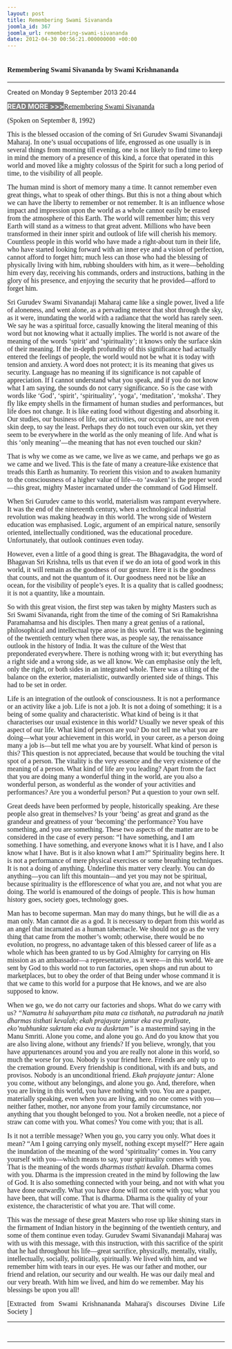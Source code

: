 ```yaml
---
layout: post
title: Remembering Swami Sivananda
joomla_id: 367
joomla_url: remembering-swami-sivananda
date: 2012-04-30 00:56:21.000000000 +00:00
---
```

<h1 itemprop="name"><span style="font-size: 12pt; font-family: book antiqua,palatino;">Remembering Swami Sivananda by Swami Krishnananda</span></h1>
<hr />
<p>Created on Monday 9 September 2013 20:44</p>
<div id="discText">
<div id="discText">
<div id="discText">
<div id="discText">
<div id="discText">
<div id="discText">
<div id="discText">
<div id="discText">
<div id="discText">
<div id="discText">
<div id="discText">
<div id="discText">
<div id="discText">
<p><span style="font-size: 12pt;"><span style="background-color: #ffffff; color: #333333;"><span style="background-color: #808080; color: #ffffff;"><strong>READ MORE &gt;&gt;&gt;</strong></span></span></span><a href="http://www.swami-krishnananda.org/disc/disc_102.html"><span style="font-size: 12pt; font-family: book antiqua,palatino;"></span></a><a href="http://www.swami-krishnananda.org/disc/disc_172.html"><span style="font-size: 12pt; font-family: book antiqua,palatino;">Remembering Swami Sivananda</span></a></p>
<div id="discText">
<div id="discText">
<div id="discText">
<div id="discText">
<div id="discText">
<div id="discText">
<div id="discText">
<div id="discText">
<div id="discText">
<div id="discText">
<div id="discText">
<div id="discText">
<div id="discText">
<div id="discText">
<div id="discText2">
<div id="discText">
<div id="discText">
<div id="discText">
<div id="discText">
<div id="discText">
<div id="discText">
<div id="discText">
<div id="discText">
<div id="discText"><span itemprop="author" itemscope="" itemtype="http://schema.org/Person"><span itemprop="name"></span></span>
<div id="discText">
<div id="discText"><span itemprop="articleBody"><span itemprop="author" itemscope="" itemtype="http://schema.org/Person"><span itemprop="name"></span></span></span>
<div id="discText"><span itemprop="articleBody"><span itemprop="author" itemscope="" itemtype="http://schema.org/Person"><span itemprop="name"></span></span></span><span itemprop="author" itemscope="" itemtype="http://schema.org/Person"><span itemprop="name"></span></span>
<div id="discText">
<div id="discText">
<div id="discText">
<div id="discText">
<div id="discText">
<div id="discText">
<p class="subNoteDisc"><span style="font-size: 12pt; font-family: book antiqua,palatino;">(Spoken on September 8, 1992)</span></p>
<div id="discText"><span itemprop="articleBody">
<p><span style="font-size: 12pt; font-family: book antiqua,palatino;">This is the blessed occasion of the coming of Sri Gurudev Swami Sivanandaji Maharaj. In one’s usual occupations of <span id="adtext_6" class="adtext">life</span>, engrossed as one usually is in several things from morning till evening, one is not likely to find time to keep in mind the memory of a presence of this kind, a force that operated in this world and moved like a mighty colossus of the Spirit for such a <span id="adtext_4" class="adtext">long period</span> of time, to the visibility of all people.</span></p>
<p><span style="font-size: 12pt; font-family: book antiqua,palatino;">The human mind is short of memory many a time. It cannot remember even <span id="adtext_5" class="adtext">great things</span>, what to speak of other things. But this is not a thing about which we can have the liberty to remember or not remember. It is an influence whose impact and impression upon the world as a whole cannot easily be erased from the atmosphere of this Earth. The world will remember him; this very Earth will stand as a witness to that great advent. Millions who have been transformed in their inner spirit and outlook of life will cherish his memory. Countless people in this world who have made a right-about turn in their life, who have started looking forward with an inner eye and a vision of perfection, cannot afford to forget him; much less can those who had the blessing of physically living with him, rubbing shoulders with him, as it were—beholding him every day, receiving his commands, orders and instructions, bathing in the glory of his presence, and enjoying the security that he provided—afford to forget him.</span></p>
<p><span style="font-size: 12pt; font-family: book antiqua,palatino;">Sri Gurudev Swami Sivanandaji Maharaj came like a <span id="adtext_3" class="adtext">single power</span>, lived a life of aloneness, and went alone, as a pervading meteor that shot through the sky, as it were, inundating the world with a radiance that the world has rarely seen. We say he was a spiritual force, casually knowing the literal meaning of this word but not knowing what it actually implies. The world is not aware of the meaning of the words ‘spirit’ and ‘spirituality’; it knows only the surface skin of their meaning. If the in-depth profundity of this significance had actually entered the feelings of people, the world would not be what it is today with tension and anxiety. A word does not protect; it is its meaning that gives us security. Language has no meaning if its significance is not capable of appreciation. If I cannot understand what you speak, and if you do not know what I am saying, the sounds do not carry significance. So is the case with words like ‘God’, ‘spirit’, ‘spirituality’, ‘yoga’, ‘meditation’, ‘moksha’. They fly like empty shells in the firmament of <span id="adtext_2" class="adtext">human studies</span> and performances, but life does not change. It is like eating food without digesting and absorbing it. Our studies, our business of life, our activities, our occupations, are not even skin deep, to say the least. Perhaps they do not touch even our skin, yet they seem to be everywhere in the world as the only meaning of life. And what is this ‘only meaning’—the meaning that has not even touched our skin?</span></p>
<p><span style="font-size: 12pt; font-family: book antiqua,palatino;">That is why we come as we came, we live as we came, and perhaps we go as we came and we lived. This is the fate of many a creature-like existence that treads this Earth as humanity. To reorient this vision and to awaken humanity to the consciousness of a higher value of life—to ‘awaken’ is the proper word—this great, mighty Master incarnated under the command of God Himself.</span></p>
<p><span style="font-size: 12pt; font-family: book antiqua,palatino;">When Sri Gurudev came to this world, materialism was rampant everywhere. It was the end of the nineteenth century, when a technological industrial revolution was making headway in this world. The wrong side of Western education was emphasised. Logic, argument of an empirical nature, sensorily oriented, intellectually conditioned, was the educational procedure. Unfortunately, that outlook continues even today.</span></p>
<p><span style="font-size: 12pt; font-family: book antiqua,palatino;">However, even a little of a good thing is great. The Bhagavadgita, the word of Bhagavan Sri Krishna, tells us that even if we do an iota of good work in this world, it will remain as the goodness of our gesture. Here it is the goodness that counts, and not the quantum of it. Our goodness need not be like an ocean, for the visibility of people’s eyes. It is a quality that is called goodness; it is not a quantity, like a mountain.</span></p>
<p><span style="font-size: 12pt; font-family: book antiqua,palatino;">So with this great vision, the first step was taken by mighty Masters such as Sri Swami Sivananda, right from the time of the coming of Sri Ramakrishna Paramahamsa and his disciples. Then many a great genius of a rational, philosophical and intellectual type arose in this world. That was the beginning of the twentieth century when there was, as people say, the renaissance outlook in the history of India. It was the culture of the West that preponderated everywhere. There is nothing wrong with it; but everything has a right side and a wrong side, as we all know. We can emphasise only the left, only the right, or both sides in an integrated whole. There was a tilting of the balance on the exterior, materialistic, outwardly oriented side of things. This had to be set in order.</span></p>
<p><span style="font-size: 12pt; font-family: book antiqua,palatino;">Life is an integration of the outlook of consciousness. It is not a performance or an activity like a job. Life is not a job. It is not a doing of something; it is a being of some quality and characteristic. What kind of being is it that characterises our usual existence in this world? Usually we never speak of this aspect of our life. What kind of person are you? Do not tell me what you are doing—what your achievement in this world, in your career, as a person doing many a job is—but tell me what you are by yourself. What kind of person is this? This question is not appreciated, because that would be touching the vital spot of a person. The vitality is the very essence and the very existence of the meaning of a person. What kind of life are you leading? Apart from the fact that you are doing many a wonderful thing in the world, are you also a wonderful person, as wonderful as the wonder of your activities and performances? Are you a wonderful person? Put a question to your own self.</span></p>
<p><span style="font-size: 12pt; font-family: book antiqua,palatino;">Great deeds have been performed by people, historically speaking. Are these people also great in themselves? Is your ‘being’ as great and grand as the grandeur and greatness of your ‘becoming’ the performance? You have something, and you are something. These two aspects of the matter are to be considered in the case of every person: “I have something, and I am something. I have something, and everyone knows what it is I have, and I also know what I have. But is it also known what I am?” Spirituality begins here. It is not a performance of mere physical exercises or some breathing techniques. It is not a doing of anything. Underline this matter very clearly. You can do anything—you can lift this mountain—and yet you may not be spiritual, because spirituality is the efflorescence of what you are, and not what you are doing. The world is enamoured of the doings of people. This is how human history goes, society goes, technology goes.</span></p>
<p><span style="font-size: 12pt; font-family: book antiqua,palatino;">Man has to become superman. Man may do many things, but he will die as a man only. Man cannot die as a god. It is necessary to depart from this world as an angel that incarnated as a human tabernacle. We should not go as the very thing that came from the mother’s womb; otherwise, there would be no evolution, no progress, no advantage taken of this blessed career of life as a whole which has been granted to us by God Almighty for carrying on His mission as an ambassador—a representative, as it were—in this world. We are sent by God to this world not to run factories, open shops and run about to marketplaces, but to obey the order of that Being under whose command it is that we came to this world for a purpose that He knows, and we are also supposed to know.</span></p>
<p><span style="font-size: 12pt; font-family: book antiqua,palatino;">When we go, we do not carry our factories and shops. What do we carry with us? <em>“Namutra hi sahayartham pita mata ca tisthatah, na putradarah na jnatih dharmas tisthati kevalah; ekah prajayate jantur eka eva praliyate, eko’nubhunkte sukrtam eka eva tu duskrtam”</em> is a mastermind saying in the Manu Smriti. Alone you come, and alone you go. And do you know that you are also living alone, without any friends? If you believe, wrongly, that you have appurtenances around you and you are really not alone in this world, so much the worse for you. Nobody is your friend here. Friends are only up to the cremation ground. Every friendship is conditional, with ifs and buts, and provisos. Nobody is an unconditional friend. <em>Ekah prajayate jantur:</em> Alone you come, without any belongings, and alone you go. And, therefore, when you are living in this world, you have nothing with you. You are a pauper, materially speaking, even when you are living, and no one comes with you—neither father, mother, nor anyone from your family circumstance, nor anything that you thought belonged to you. Not a broken needle, not a piece of straw can come with you. What comes? You come with you; that is all.</span></p>
<p><span style="font-size: 12pt; font-family: book antiqua,palatino;">Is it not a terrible message? When you go, you carry you only. What does it mean? “Am I going carrying only myself, nothing except myself?” Here again the inundation of the meaning of the word ‘spirituality’ comes in. You carry yourself with you—which means to say, your spirituality comes with you. That is the meaning of the words <em>dharmas tisthati kevalah</em>. Dharma comes with you. Dharma is the impression created in the mind by following the law of God. It is also something connected with your being, and not with what you have done outwardly. What you have done will not come with you; what you have been, that will come. That is dharma. Dharma is the quality of your existence, the characteristic of what you are. That will come.</span></p>
<p><span style="font-size: 12pt; font-family: book antiqua,palatino;">This was the message of these great Masters who rose up like shining stars in the firmament of Indian history in the beginning of the twentieth century, and some of them continue even today. Gurudev Swami Sivanandaji Maharaj was with us with this message, with this instruction, with this sacrifice of the spirit that he had throughout his life—great sacrifice, physically, mentally, vitally, intellectually, socially, politically, spiritually. We lived with him, and we remember him with tears in our eyes. He was our father and mother, our friend and relation, our security and our wealth. He was our daily meal and our very breath. With him we lived, and him do we remember. May his blessings be upon you all!</span></p>
</span></div>
<span itemprop="articleBody"></span></div>
<span itemprop="articleBody"></span></div>
<span itemprop="articleBody"></span></div>
<span itemprop="articleBody"></span></div>
<span itemprop="articleBody"></span><span itemprop="articleBody"></span><span itemprop="articleBody"></span></div>
<span itemprop="articleBody"></span></div>
</div>
</div>
<span itemprop="articleBody"></span></div>
<span itemprop="articleBody"></span></div>
</div>
</div>
</div>
</div>
</div>
</div>
</div>
</div>
</div>
</div>
</div>
</div>
</div>
</div>
</div>
</div>
</div>
</div>
</div>
</div>
</div>
</div>
</div>
</div>
</div>
</div>
</div>
</div>
</div>
</div>
</div>
</div>
</div>
</div>
</div>
</div>
<p style="text-align: justify; line-height: normal;"><span style="font-size: 12pt; font-family: verdana,geneva;">[Extracted from Swami Krishnananda Maharaj's discourses Divine Life Society ]</span></p>
<hr />
<p>&nbsp;</p>
<hr />
<p>&nbsp;</p>
<div style="position: absolute; left: -40px; top: -25px; width: 1px; height: 1px; overflow: hidden;" data-mce-bogus="1" class="mcePaste" id="_mcePaste">
<h1>The Gospel of the Bhagavadgita</h1>
</div>
